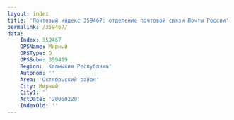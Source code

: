 ```yaml
---
layout: index
title: 'Почтовый индекс 359467: отделение почтовой связи Почты России'
permalink: /359467/
data:
    Index: 359467
    OPSName: Мирный
    OPSType: О
    OPSSubm: 359419
    Region: 'Калмыкия Республика'
    Autonom: ''
    Area: 'Октябрьский район'
    City: Мирный
    City1: ''
    ActDate: '20060220'
    IndexOld: ''
---
```

